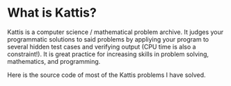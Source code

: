# What is Kattis?
Kattis is a computer science / mathematical problem archive. It judges your programmatic solutions to said problems by appliying your
program to several hidden test cases and verifying output (CPU time is also a constraint!). 
It is great practice for increasing skills in problem solving, mathematics, and programming.

Here is the source code of most of the Kattis problems I have solved.

